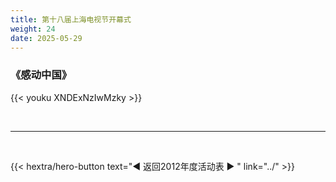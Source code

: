 ```yaml
---
title: 第十八届上海电视节开幕式
weight: 24
date: 2025-05-29
---
```


### 《感动中国》

{{< youku XNDExNzIwMzky >}}


<br>
<hr>
<br>

{{< hextra/hero-button text="◀ 返回2012年度活动表 ▶ " link="../" >}}